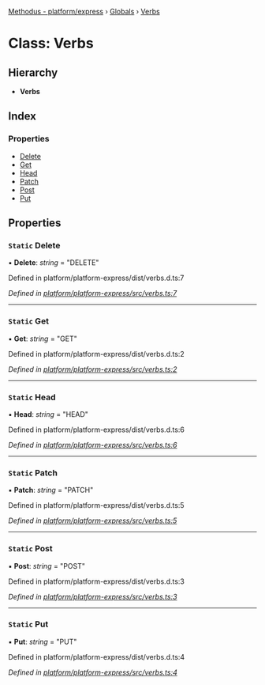 [Methodus - platform/express](../README.md) › [Globals](../globals.md) › [Verbs](verbs.md)

# Class: Verbs

## Hierarchy

* **Verbs**

## Index

### Properties

* [Delete](verbs.md#static-delete)
* [Get](verbs.md#static-get)
* [Head](verbs.md#static-head)
* [Patch](verbs.md#static-patch)
* [Post](verbs.md#static-post)
* [Put](verbs.md#static-put)

## Properties

### `Static` Delete

▪ **Delete**: *string* = "DELETE"

Defined in platform/platform-express/dist/verbs.d.ts:7

*Defined in [platform/platform-express/src/verbs.ts:7](https://github.com/nodulusteam/methodus.dev/blob/8d1d711/modules/platform/platform-express/src/verbs.ts#L7)*

___

### `Static` Get

▪ **Get**: *string* = "GET"

Defined in platform/platform-express/dist/verbs.d.ts:2

*Defined in [platform/platform-express/src/verbs.ts:2](https://github.com/nodulusteam/methodus.dev/blob/8d1d711/modules/platform/platform-express/src/verbs.ts#L2)*

___

### `Static` Head

▪ **Head**: *string* = "HEAD"

Defined in platform/platform-express/dist/verbs.d.ts:6

*Defined in [platform/platform-express/src/verbs.ts:6](https://github.com/nodulusteam/methodus.dev/blob/8d1d711/modules/platform/platform-express/src/verbs.ts#L6)*

___

### `Static` Patch

▪ **Patch**: *string* = "PATCH"

Defined in platform/platform-express/dist/verbs.d.ts:5

*Defined in [platform/platform-express/src/verbs.ts:5](https://github.com/nodulusteam/methodus.dev/blob/8d1d711/modules/platform/platform-express/src/verbs.ts#L5)*

___

### `Static` Post

▪ **Post**: *string* = "POST"

Defined in platform/platform-express/dist/verbs.d.ts:3

*Defined in [platform/platform-express/src/verbs.ts:3](https://github.com/nodulusteam/methodus.dev/blob/8d1d711/modules/platform/platform-express/src/verbs.ts#L3)*

___

### `Static` Put

▪ **Put**: *string* = "PUT"

Defined in platform/platform-express/dist/verbs.d.ts:4

*Defined in [platform/platform-express/src/verbs.ts:4](https://github.com/nodulusteam/methodus.dev/blob/8d1d711/modules/platform/platform-express/src/verbs.ts#L4)*
